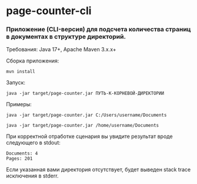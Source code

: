 # page-counter-cli
### Приложение (CLI-версия) для подсчета количества страниц в документах в структуре директорий.

Требования: Java 17+, Apache Maven 3.x.x+

Сборка приложения:
```
mvn install
```

Запуск:
```
java -jar target/page-counter.jar ПУТЬ-К-КОРНЕВОЙ-ДИРЕКТОРИИ
```

Примеры:

```
java -jar target/page-counter.jar C:/Users/username/Documents
```
```
java -jar target/page-counter.jar /home/username/Documents
```

При корректной отработке сценария вы увидите результат вроде следующего в stdout:
```
Documents: 4
Pages: 201 
```

Если указанная вами директория отсутствует, будет выведен stack trace исключения в stderr.